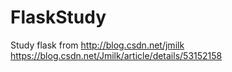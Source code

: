 # FlaskStudy
Study flask from http://blog.csdn.net/jmilk https://blog.csdn.net/Jmilk/article/details/53152158 

